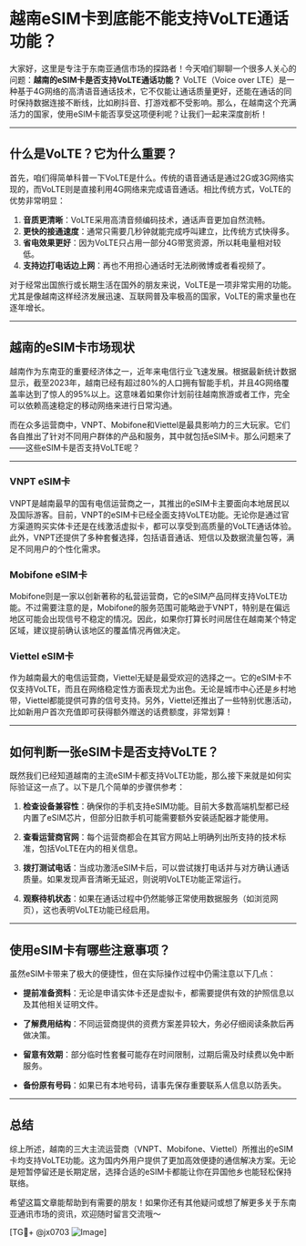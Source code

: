 # 越南eSIM卡到底能不能支持VoLTE通话功能？

大家好，这里是专注于东南亚通信市场的探路者！今天咱们聊聊一个很多人关心的问题：**越南的eSIM卡是否支持VoLTE通话功能？** VoLTE（Voice over LTE）是一种基于4G网络的高清语音通话技术，它不仅能让通话质量更好，还能在通话的同时保持数据连接不断线，比如刷抖音、打游戏都不受影响。那么，在越南这个充满活力的国家，使用eSIM卡能否享受这项便利呢？让我们一起来深度剖析！

---

## 什么是VoLTE？它为什么重要？

首先，咱们得简单科普一下VoLTE是什么。传统的语音通话是通过2G或3G网络实现的，而VoLTE则是直接利用4G网络来完成语音通话。相比传统方式，VoLTE的优势非常明显：

1. **音质更清晰**：VoLTE采用高清音频编码技术，通话声音更加自然流畅。
2. **更快的接通速度**：通常只需要几秒钟就能完成呼叫建立，比传统方式快得多。
3. **省电效果更好**：因为VoLTE只占用一部分4G带宽资源，所以耗电量相对较低。
4. **支持边打电话边上网**：再也不用担心通话时无法刷微博或者看视频了。

对于经常出国旅行或长期生活在国外的朋友来说，VoLTE是一项非常实用的功能。尤其是像越南这样经济发展迅速、互联网普及率极高的国家，VoLTE的需求量也在逐年增长。

---

## 越南的eSIM卡市场现状

越南作为东南亚的重要经济体之一，近年来电信行业飞速发展。根据最新统计数据显示，截至2023年，越南已经有超过80%的人口拥有智能手机，并且4G网络覆盖率达到了惊人的95%以上。这意味着如果你计划前往越南旅游或者工作，完全可以依赖高速稳定的移动网络来进行日常沟通。

而在众多运营商中，VNPT、Mobifone和Viettel是最具影响力的三大玩家。它们各自推出了针对不同用户群体的产品和服务，其中就包括eSIM卡。那么问题来了——这些eSIM卡是否支持VoLTE呢？

---

### VNPT eSIM卡

VNPT是越南最早的国有电信运营商之一，其推出的eSIM卡主要面向本地居民以及国际游客。目前，VNPT的eSIM卡已经全面支持VoLTE功能。无论你是通过官方渠道购买实体卡还是在线激活虚拟卡，都可以享受到高质量的VoLTE通话体验。此外，VNPT还提供了多种套餐选择，包括语音通话、短信以及数据流量包等，满足不同用户的个性化需求。

### Mobifone eSIM卡

Mobifone则是一家以创新著称的私营运营商，它的eSIM产品同样支持VoLTE功能。不过需要注意的是，Mobifone的服务范围可能略逊于VNPT，特别是在偏远地区可能会出现信号不稳定的情况。因此，如果你打算长时间居住在越南某个特定区域，建议提前确认该地区的覆盖情况再做决定。

### Viettel eSIM卡

作为越南最大的电信运营商，Viettel无疑是最受欢迎的选择之一。它的eSIM卡不仅支持VoLTE，而且在网络稳定性方面表现尤为出色。无论是城市中心还是乡村地带，Viettel都能提供可靠的信号支持。另外，Viettel还推出了一些特别优惠活动，比如新用户首次充值即可获得额外赠送的话费额度，非常划算！

---

## 如何判断一张eSIM卡是否支持VoLTE？

既然我们已经知道越南的主流eSIM卡都支持VoLTE功能，那么接下来就是如何实际验证这一点了。以下是几个简单的步骤供参考：

1. **检查设备兼容性**：确保你的手机支持eSIM功能。目前大多数高端机型都已经内置了eSIM芯片，但部分旧款手机可能需要额外安装适配器才能使用。
   
2. **查看运营商官网**：每个运营商都会在其官方网站上明确列出所支持的技术标准，包括VoLTE在内的相关信息。

3. **拨打测试电话**：当成功激活eSIM卡后，可以尝试拨打电话并与对方确认通话质量。如果发现声音清晰无延迟，则说明VoLTE功能正常运行。

4. **观察待机状态**：如果在通话过程中仍然能够正常使用数据服务（如浏览网页），这也表明VoLTE功能已经启用。

---

## 使用eSIM卡有哪些注意事项？

虽然eSIM卡带来了极大的便捷性，但在实际操作过程中仍需注意以下几点：

- **提前准备资料**：无论是申请实体卡还是虚拟卡，都需要提供有效的护照信息以及其他相关证明文件。
  
- **了解费用结构**：不同运营商提供的资费方案差异较大，务必仔细阅读条款后再做决策。

- **留意有效期**：部分临时性套餐可能存在时间限制，过期后需及时续费以免中断服务。

- **备份原有号码**：如果已有本地号码，请事先保存重要联系人信息以防丢失。

---

## 总结

综上所述，越南的三大主流运营商（VNPT、Mobifone、Viettel）所推出的eSIM卡均支持VoLTE功能。这为国内外用户提供了更加高效便捷的通信解决方案。无论是短暂停留还是长期定居，选择合适的eSIM卡都能让你在异国他乡也能轻松保持联络。

希望这篇文章能帮助到有需要的朋友！如果你还有其他疑问或想了解更多关于东南亚通讯市场的资讯，欢迎随时留言交流哦～

[TG💪+ @jx0703 ![Image](https://github.com/user-attachments/assets/dbca1d08-cadb-493c-b0ec-ad6f7a83f270)]